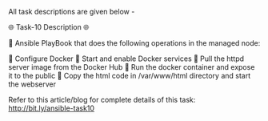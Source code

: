 All task descriptions are given below -

🌐 Task-10 Description 🌐

🔰 Ansible PlayBook that does the following operations in the managed node:

🔹 Configure Docker
🔹 Start and enable Docker services
🔹 Pull the httpd server image from the Docker Hub
🔹 Run the docker container and expose it to the public
🔹 Copy the html code in /var/www/html directory and start the webserver

Refer to this article/blog for complete details of this task: http://bit.ly/ansible-task10
